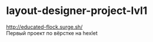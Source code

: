 # layout-designer-project-lvl1
http://educated-flock.surge.sh/  
Первый проект по вёрстке на hexlet
